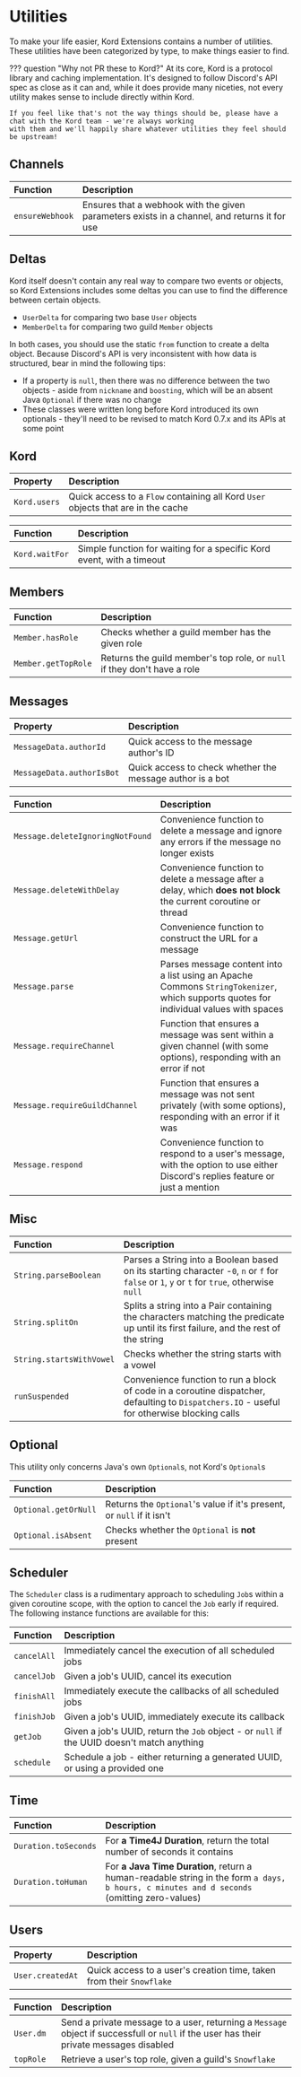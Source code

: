 # Utilities

To make your life easier, Kord Extensions contains a number of utilities. These utilities have been categorized by
type, to make things easier to find.

??? question "Why not PR these to Kord?"
    At its core, Kord is a protocol library and caching implementation. It's designed to follow Discord's API spec
    as close as it can and, while it does provide many niceties, not every utility makes sense to include directly
    within Kord.

    If you feel like that's not the way things should be, please have a chat with the Kord team - we're always working
    with them and we'll happily share whatever utilities they feel should be upstream!

## Channels

Function        | Description
:-------------- | :----------
`ensureWebhook` | Ensures that a webhook with the given parameters exists in a channel, and returns it for use

## Deltas

Kord itself doesn't contain any real way to compare two events or objects, so Kord Extensions includes some deltas
you can use to find the difference between certain objects.

* `UserDelta` for comparing two base `User` objects
* `MemberDelta` for comparing two guild `Member` objects

In both cases, you should use the static `from` function to create a delta object. Because Discord's API is very
inconsistent with how data is structured, bear in mind the following tips:

* If a property is `null`, then there was no difference between the two objects - aside from `nickname` and `boosting`,
  which will be an absent Java `Optional` if there was no change
* These classes were written long before Kord introduced its own optionals - they'll need to be revised to match Kord
  0.7.x and its APIs at some point

## Kord

Property     | Description
:----------- | :----------
`Kord.users` | Quick access to a `Flow` containing all Kord `User` objects that are in the cache

Function       | Description
:------------- | :----------
`Kord.waitFor` | Simple function for waiting for a specific Kord event, with a timeout

## Members

Function            | Description
:------------------ | :----------
`Member.hasRole`    | Checks whether a guild member has the given role
`Member.getTopRole` | Returns the guild member's top role, or `null` if they don't have a role

## Messages

Property                  | Description
:------------------------ | :----------
`MessageData.authorId`    | Quick access to the message author's ID
`MessageData.authorIsBot` | Quick access to check whether the message author is a bot

Function                         | Description
:------------------------------- | :----------
`Message.deleteIgnoringNotFound` | Convenience function to delete a message and ignore any errors if the message no longer exists
`Message.deleteWithDelay`        | Convenience function to delete a message after a delay, which **does not block** the current coroutine or thread
`Message.getUrl`                 | Convenience function to construct the URL for a message
`Message.parse`                  | Parses message content into a list using an Apache Commons `StringTokenizer`, which supports quotes for individual values with spaces
`Message.requireChannel`         | Function that ensures a message was sent within a given channel (with some options), responding with an error if not
`Message.requireGuildChannel`    | Function that ensures a message was not sent privately (with some options), responding with an error if it was
`Message.respond`                | Convenience function to respond to a user's message, with the option to use either Discord's replies feature or just a mention

## Misc

Function                 | Description
:----------------------- | :----------
`String.parseBoolean`    | Parses a String into a Boolean based on its starting character -`0`, `n` or `f` for `false` or `1`, `y` or `t` for `true`, otherwise `null`
`String.splitOn`         | Splits a string into a Pair containing the characters matching the predicate up until its first failure, and the rest of the string
`String.startsWithVowel` | Checks whether the string starts with a vowel
`runSuspended`           | Convenience function to run a block of code in a coroutine dispatcher, defaulting to `Dispatchers.IO` - useful for otherwise blocking calls

## Optional

This utility only concerns Java's own `Optional`s, not Kord's `Optional`s

Function             | Description
:------------------- | :----------
`Optional.getOrNull` | Returns the `Optional`'s value if it's present, or `null` if it isn't
`Optional.isAbsent`  | Checks whether the `Optional` is **not** present

## Scheduler

The `Scheduler` class is a rudimentary approach to scheduling `Job`s within a given coroutine scope, with the option
to cancel the `Job` early if required. The following instance functions are available for this:

Function    | Description
:---------- | :----------
`cancelAll` | Immediately cancel the execution of all scheduled jobs
`cancelJob` | Given a job's UUID, cancel its execution
`finishAll` | Immediately execute the callbacks of all scheduled jobs
`finishJob` | Given a job's UUID, immediately execute its callback
`getJob`    | Given a job's UUID, return the `Job` object - or `null` if the UUID doesn't match anything
`schedule`  | Schedule a job - either returning a generated UUID, or using a provided one

## Time

Function             | Description
:------------------- | :----------
`Duration.toSeconds` | For **a Time4J Duration**, return the total number of seconds it contains
`Duration.toHuman`   | For **a Java Time Duration**, return a human-readable string in the form `a days, b hours, c minutes and d seconds` (omitting zero-values)

## Users

Property         | Description
:--------------- | :----------
`User.createdAt` | Quick access to a user's creation time, taken from their `Snowflake`

Function         | Description
:--------------- | :----------
`User.dm`        | Send a private message to a user, returning a `Message` object if successfull or `null` if the user has their private messages disabled
`topRole`        | Retrieve a user's top role, given a guild's `Snowflake`
